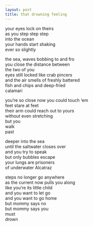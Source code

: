 ```yaml
---
layout: post
title: that drowning feeling
---
```


your eyes lock on theirs  
as you step step step  
into the ocean  
your hands start shaking  
ever so slightly

the sea, waves bobbing to and fro  
you close the distance between  
the two of you  
eyes still locked like crab pincers  
and the air smells of freshly battered  
fish and chips and deep-fried  
calamari  

you’re so close now you could touch ‘em  
feet stare at feet  
their arm could reach out to yours  
without even stretching  
but you  
walk  
past  

deeper into the sea  
until the saltwater closes over  
and you try to speak  
but only bubbles escape  
your lungs are prisoners  
of underwater Alcatraz  

steps no longer go anywhere  
as the current now pulls you along  
like you’re its little child  
and you want to let go  
and you want to go home  
but mommy says no  
but mommy says you  
must  
drown  
